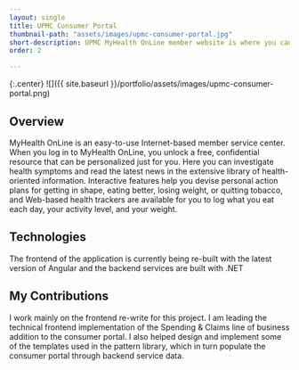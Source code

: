 ```yaml
---
layout: single
title: UPMC Consumer Portal
thumbnail-path: "assets/images/upmc-consumer-portal.jpg"
short-description: UPMC MyHealth OnLine member website is where you can access all personalized information, materials, and resources you need for your UPMC member health plan.
order: 2

---
```


{:.center}
![]({{ site.baseurl }}/portfolio/assets/images/upmc-consumer-portal.png)

## Overview
MyHealth OnLine is an easy-to-use Internet-based member service center. When you log in to MyHealth OnLine, you unlock a free, confidential resource that can be personalized just for you. Here you can investigate health symptoms and read the latest news in the extensive library of health-oriented information.  Interactive features help you devise personal action plans for getting in shape, eating better, losing weight, or quitting tobacco, and Web-based health trackers are available for you to log what you eat each day, your activity level, and your weight.

## Technologies

The frontend of the application is currently being re-built with the latest version of Angular and the backend services are built with .NET

## My Contributions

I work mainly on the frontend re-write for this project. I am leading the technical frontend implementation of the Spending & Claims line of business addition to the consumer portal. I also helped design and implement some of the templates used in the pattern library, which in turn populate the consumer portal through backend service data.
